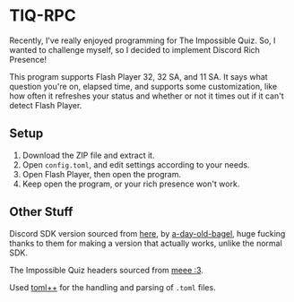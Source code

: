 # TIQ-RPC

Recently, I've really enjoyed programming for The Impossible Quiz. So, I wanted to challenge myself, so I decided to implement Discord Rich Presence!

This program supports Flash Player 32, 32 SA, and 11 SA. It says what question you're on, elapsed time, and supports some customization, like how often it refreshes your status and whether or not it times out if it can't detect Flash Player.

## Setup

1. Download the ZIP file and extract it.
2. Open `config.toml`, and edit settings according to your needs.
3. Open Flash Player, then open the program.
4. Keep open the program, or your rich presence won't work.

## Other Stuff

Discord SDK version sourced from [here](https://github.com/a-day-old-bagel/discordCppSdk/tree/master), by [a-day-old-bagel](https://github.com/a-day-old-bagel), huge fucking thanks to them for making a version that actually works, unlike the normal SDK.

The Impossible Quiz headers sourced from [meee :3](https://github.com/saturnaliam/TIQ-Headers).

Used [toml++](https://marzer.github.io/tomlplusplus/) for the handling and parsing of `.toml` files.

